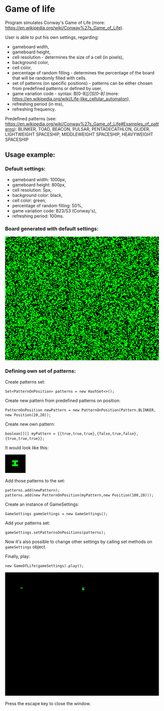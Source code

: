 # Game of life

Program simulates Conway's Game of Life (more: https://en.wikipedia.org/wiki/Conway%27s_Game_of_Life). 

User is able to put his own settings, regarding:
* gameboard width,
* gameboard height,
* cell resolution - determines the size of a cell (in pixels),
* background color,
* cell color,
* percentage of random filling - determines the percentage of the board that will be randomly filled with cells.
* set of patterns (on specific positions) - patterns can be either chosen from predefined patterns or defined by user,
* game variation code - syntax: B[0-8]*[/]S[0-8]* (more: https://en.wikipedia.org/wiki/Life-like_cellular_automaton),
* refreshing period (in ms),
* refreshing frequency.

Predefined patterns (see: https://en.wikipedia.org/wiki/Conway%27s_Game_of_Life#Examples_of_patterns):
BLINKER, TOAD, BEACON, PULSAR, PENTADECATHLON, GLIDER, LIGHTWEIGHT SPACESHIP, MIDDLEWEIGHT SPACESHIP, HEAVYWEIGHT SPACESHIP

## Usage example:

### Default settings:
* gameboard width: 1000px,
* gameboard height: 800px,
* cell resolution: 5px,
* background color: black,
* cell color: green,
* percentage of random filling: 50%,
* game variation code: B23/S3 (Conway's),
* refreshing period: 100ms.

### Board generated with default settings:
![](src/test/resources/defaultSettingsBoard.PNG)

### Defining own set of patterns:

Create patterns set:

```
Set<PatternOnPosition> patterns = new HashSet<>();
```
Create new pattern from predefined patterns on position:

```
PatternOnPosition newPattern = new PatternOnPosition(Pattern.BLINKER, new Position(20,20));
```
Create new own pattern:

```
boolean[][] myPattern = {{true,true,true},{false,true,false},{true,true,true}};
```
It would look like this:

![](src/test/resources/myPattern.PNG)

Add those patterns to the set:

```
patterns.add(newPattern);
patterns.add(new PatternOnPosition(myPattern,new Position(100,20)));
```
Create an instance of GameSettings:

```
GameSettings gameSettings = new GameSettings();
```
Add your patterns set:

```
gameSettings.setPatternsOnPositions(patterns);
```
Now it's also possible to change other settings by calling set methods on `gameSettings` object.

Finally, play:

```
new GameOfLife(gameSettings).play();
```
![](src/test/resources/patternsOnBoard.PNG)

Press the escape key to close the window.